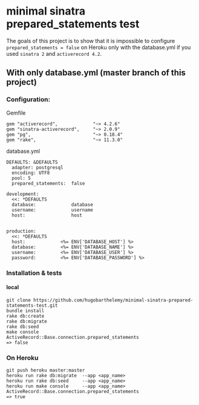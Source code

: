 # minimal sinatra prepared_statements test
The goals of this project is to show that it is impossible to configure `prepared_statements = false` on Heroku only with the database.yml if you used `sinatra 2` and `activerecord 4.2`.

## With only database.yml (master branch of this project)

### Configuration:

Gemfile

```
gem "activerecord",             "~> 4.2.6"
gem "sinatra-activerecord",     "~> 2.0.9"
gem "pg",                       "~> 0.18.4"
gem "rake",                     "~> 11.3.0"
```

database.yml

```
DEFAULTS: &DEFAULTS
  adapter: postgresql
  encoding: UTF8
  pool: 5
  prepared_statements:  false

development:
  <<: *DEFAULTS
  database:             database
  username:             username
  host:                 host


production:
  <<: *DEFAULTS
  host:             <%= ENV['DATABASE_HOST'] %>
  database:         <%= ENV['DATABASE_NAME'] %>
  username:         <%= ENV['DATABASE_USER'] %>
  password:         <%= ENV['DATABASE_PASSWORD'] %>
```

### Installation & tests

#### local
```
git clone https://github.com/hugobarthelemy/minimal-sinatra-prepared-statements-test.git
bundle install
rake db:create
rake db:migrate
rake db:seed
make console
ActiveRecord::Base.connection.prepared_statements
=> false
```

### On Heroku
```
git push heroku master:master
heroku run rake db:migrate  --app <app_name>
heroku run rake db:seed     --app <app_name>
heroku run make console     --app <app_name>
ActiveRecord::Base.connection.prepared_statements
=> true
```
